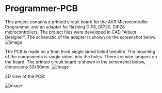 # Programmer-PCB
This project contains a printed circuit board for the AVR Microcontroller Programmer and an adapter for flashing DIP8, DIP20, DIP28 microcontrollers.
The project files were developed in CAD "Altium Designer".
The schematic of the adapter is shown on the screenshot below.
![image](https://user-images.githubusercontent.com/91215296/182667829-7b526e74-62be-497c-9244-7d60ae4b2d8d.png)

The PCB is made on a 1mm thick single sided foiled textolite. The mounting of the components is single sided, into the holes. There are wire jumpers on the board.
The printed circuit board is shown in the screenshot below, dimensions 50x50mm.
![image](https://user-images.githubusercontent.com/91215296/182666395-08e8d794-1d0b-4079-8ed4-9d6382b5bd02.png)

3D view of the PCB:

![image](https://user-images.githubusercontent.com/91215296/182667248-d81f4394-bf58-4925-9051-e666e2231a5a.png)
